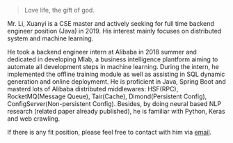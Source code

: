 

> Love life, the gift of god.


Mr. Li, Xuanyi is a CSE master and actively seeking for full time backend engineer position (Java) in 2019. His interest mainly focuses on distributed system and machine learning.

He took a backend engineer intern at Alibaba in 2018 summer and dedicated in developing Mlab, a business intelligence plantform aiming to automate all development steps in machine learning. During the intern, he implemented the offline training module as well as assisting in SQL dynamic generation and online deploymemt. He is proficient in Java, Spring Boot and masterd lots of Alibaba distributed middlewares: HSF(RPC), RocketMQ(Message Queue), Tair(Cache), Dimond(Persistent Config), ConfigServer(Non-persistent Config). Besides, by doing neural based NLP research (related paper already published), he is familiar with Python, Keras and web crawling.

If there is any fit position, please feel free to contact with him via <a href="mailto:shane.lxy@outlook.com">email</a>.
